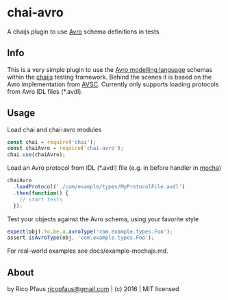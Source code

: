 # chai-avro

A chaijs plugin to use [Avro](http://http://avro.apache.org) schema definitions in tests

## Info
This is a very simple plugin to use the [Avro modelling language](http://avro.apache.org/docs/current/idl.html) schemas
within the [chaijs](http://chaijs.com) testing framework. Behind the scenes it is based on
the Avro implementation from [AVSC](https://github.com/mtth/avsc). Currently only supports loading
protocols from Avro IDL files (*.avdl).

## Usage

Load chai and chai-avro modules

```javascript
const chai = require('chai');
const chaiAvro = require('chai-avro');
chai.use(chaiAvro);
```

Load an Avro protocol from IDL (*.avdl) file (e.g. in before handler in [mocha](mochajs.org))

```javascript
chaiAvro
  .loadProtocol('./com/example/types/MyProtocolFile.avdl')
  .then(function() {
    // start tests
  });
```

Test your objects against the Avro schema, using your favorite style

```javascript
expect(obj).to.be.a.avroType('com.example.types.Foo');
assert.isAvroType(obj, 'com.example.types.Foo');
```

For real-world examples see docs/example-mochajs.md.

## About

by Rico Pfaus <ricopfaus@gmail.com> | (c) 2016 | MIT licensed

